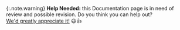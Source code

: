 {:.note.warning}
**Help Needed:** this Documentation page is in need of review and possible revision. Do you think you can help out? <br/>[We'd greatly appreciate it!](https://github.com/bridgetownrb/bridgetown/issues/new?assignees=&labels=documentation&template=documentation.md&title=docs%3A+) 😃👍
